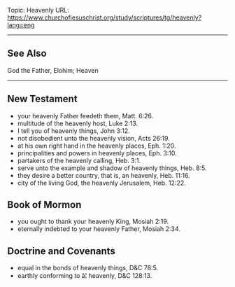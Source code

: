 Topic: Heavenly
URL: https://www.churchofjesuschrist.org/study/scriptures/tg/heavenly?lang=eng

---

## See Also

God the Father, Elohim; Heaven

---

## New Testament

- your heavenly Father feedeth them, Matt. 6:26.
- multitude of the heavenly host, Luke 2:13.
- I tell you of heavenly things, John 3:12.
- not disobedient unto the heavenly vision, Acts 26:19.
- at his own right hand in the heavenly places, Eph. 1:20.
- principalities and powers in heavenly places, Eph. 3:10.
- partakers of the heavenly calling, Heb. 3:1.
- serve unto the example and shadow of heavenly things, Heb. 8:5.
- they desire a better country, that is, an heavenly, Heb. 11:16.
- city of the living God, the heavenly Jerusalem, Heb. 12:22.

## Book of Mormon

- you ought to thank your heavenly King, Mosiah 2:19.
- eternally indebted to your heavenly Father, Mosiah 2:34.

## Doctrine and Covenants

- equal in the bonds of heavenly things, D&C 78:5.
- earthly conforming to â¦ heavenly, D&C 128:13.

